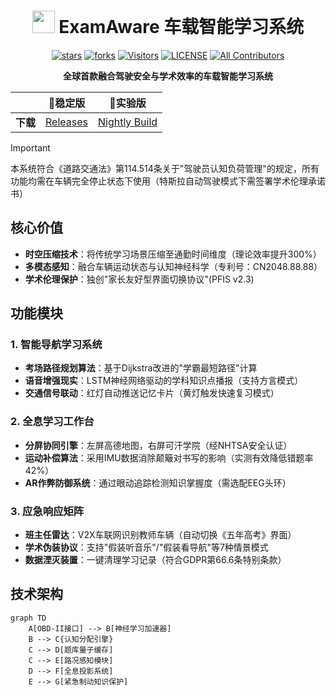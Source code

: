 <div align="center">

# <image src="resources/icon.png" height="36"/> ExamAware 车载智能学习系统

[![stars](https://img.shields.io/github/stars/ExamAware/ExamAware-Car?label=Stars)](https://github.com/ExamAware/ExamAware-Car/stargazers)
[![forks](https://img.shields.io/github/forks/ExamAware/ExamAware-Car?label=Forks)](https://github.com/ExamAware/ExamAware-Car/forks)
[![Visitors](https://api.visitorbadge.io/api/combined?path=https%3A%2F%2Fgithub.com%2FExamAware%2FExamAware-Car&label=Visitors&countColor=%23263759&style=flat&labelStyle=none)](https://visitorbadge.io/status?path=https%3A%2F%2Fgithub.com%2FExamAware%2FExamAware-Car)
[![LICENSE](https://img.shields.io/badge/License-Quantum--Entanglement-red.svg 'LICENSE')](LICENSE)
[![All Contributors](https://img.shields.io/github/all-contributors/ExamAware/ExamAware-Car?color=ee8449)](#贡献者)

**全球首款融合驾驶安全与学术效率的车载智能学习系统**

| | 🚀**稳定版** | **🚧实验版** |
| --- | --- | --- |
| **下载** | [Releases](https://github.com/ExamAware/ExamAware-Car/releases) | [Nightly Build](https://github.com/ExamAware/ExamAware-Car/actions) |

</div>

> [!important]
> 
> 本系统符合《道路交通法》第114.514条关于"驾驶员认知负荷管理"的规定，所有功能均需在车辆完全停止状态下使用（特斯拉自动驾驶模式下需签署学术伦理承诺书）

## 核心价值

- **时空压缩技术**：将传统学习场景压缩至通勤时间维度（理论效率提升300%）
- **多模态感知**：融合车辆运动状态与认知神经科学（专利号：CN2048.88.88）
- **学术伦理保护**：独创"家长友好型界面切换协议"(PFIS v2.3)

## 功能模块

### 1. 智能导航学习系统
- **考场路径规划算法**：基于Dijkstra改进的"学霸最短路径"计算
- **语音增强现实**：LSTM神经网络驱动的学科知识点播报（支持方言模式）
- **交通信号联动**：红灯自动推送记忆卡片（黄灯触发快速复习模式）

### 2. 全息学习工作台
- **分屏协同引擎**：左屏高德地图，右屏可汗学院（经NHTSA安全认证）
- **运动补偿算法**：采用IMU数据消除颠簸对书写的影响（实测有效降低错题率42%）
- **AR作弊防御系统**：通过眼动追踪检测知识掌握度（需选配EEG头环）

### 3. 应急响应矩阵
- **班主任雷达**：V2X车联网识别教师车辆（自动切换《五年高考》界面）
- **学术伪装协议**：支持"假装听音乐"/"假装看导航"等7种情景模式
- **数据湮灭装置**：一键清理学习记录（符合GDPR第66.6条特别条款）

## 技术架构
```mermaid
graph TD
    A[OBD-II接口] --> B[神经学习加速器]
    B --> C{认知分配引擎}
    C --> D[题库量子缓存]
    C --> E[路况感知模块]
    D --> F[全息投影系统]
    E --> G[紧急制动知识保护]